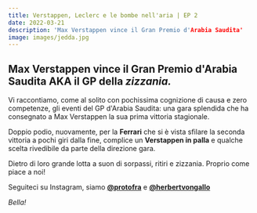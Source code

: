 ```yaml
---
title: Verstappen, Leclerc e le bombe nell'aria | EP 2
date: 2022-03-21
description: 'Max Verstappen vince il Gran Premio d'Arabia Saudita'
image: images/jedda.jpg
---
```


## Max Verstappen vince il Gran Premio d'Arabia Saudita AKA il GP della _zizzania._
 
Vi raccontiamo, come al solito con pochissima cognizione di causa e zero competenze, gli eventi del GP d'Arabia Saudita: una gara splendida che ha consegnato a Max Verstappen la sua prima vittoria stagionale. 

Doppio podio, nuovamente, per la **Ferrari** che si è vista sfilare la seconda vittoria a pochi giri dalla fine, complice un **Verstappen in palla** e qualche scelta rivedibile da parte della direzione gara. 

Dietro di loro grande lotta a suon di sorpassi, ritiri e zizzania. Proprio come piace a noi! 

Seguiteci su Instagram, siamo **[@protofra](https://www.instagram.com/protofra/?hl=it)** e **[@herbertvongallo](https://www.instagram.com/herbertvongallo/)**

_Bella!_ 
